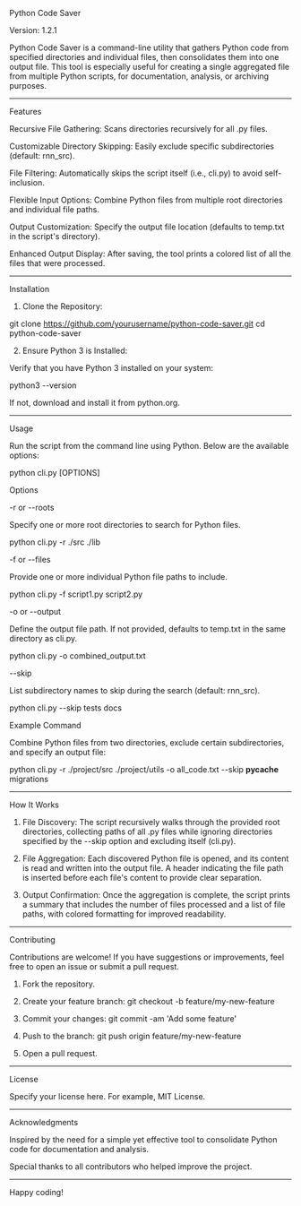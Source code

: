 Python Code Saver

Version: 1.2.1

Python Code Saver is a command-line utility that gathers Python code from specified directories and individual files, then consolidates them into one output file. This tool is especially useful for creating a single aggregated file from multiple Python scripts, for documentation, analysis, or archiving purposes.


---

Features

Recursive File Gathering: Scans directories recursively for all .py files.

Customizable Directory Skipping: Easily exclude specific subdirectories (default: rnn_src).

File Filtering: Automatically skips the script itself (i.e., cli.py) to avoid self-inclusion.

Flexible Input Options: Combine Python files from multiple root directories and individual file paths.

Output Customization: Specify the output file location (defaults to temp.txt in the script's directory).

Enhanced Output Display: After saving, the tool prints a colored list of all the files that were processed.



---

Installation

1. Clone the Repository:

git clone https://github.com/yourusername/python-code-saver.git
cd python-code-saver


2. Ensure Python 3 is Installed:

Verify that you have Python 3 installed on your system:

python3 --version

If not, download and install it from python.org.




---

Usage

Run the script from the command line using Python. Below are the available options:

python cli.py [OPTIONS]

Options

-r or --roots

Specify one or more root directories to search for Python files.

python cli.py -r ./src ./lib

-f or --files

Provide one or more individual Python file paths to include.

python cli.py -f script1.py script2.py

-o or --output

Define the output file path. If not provided, defaults to temp.txt in the same directory as cli.py.

python cli.py -o combined_output.txt

--skip

List subdirectory names to skip during the search (default: rnn_src).

python cli.py --skip tests docs


Example Command

Combine Python files from two directories, exclude certain subdirectories, and specify an output file:

python cli.py -r ./project/src ./project/utils -o all_code.txt --skip __pycache__ migrations


---

How It Works

1. File Discovery:
The script recursively walks through the provided root directories, collecting paths of all .py files while ignoring directories specified by the --skip option and excluding itself (cli.py).


2. File Aggregation:
Each discovered Python file is opened, and its content is read and written into the output file. A header indicating the file path is inserted before each file's content to provide clear separation.


3. Output Confirmation:
Once the aggregation is complete, the script prints a summary that includes the number of files processed and a list of file paths, with colored formatting for improved readability.




---

Contributing

Contributions are welcome! If you have suggestions or improvements, feel free to open an issue or submit a pull request.

1. Fork the repository.


2. Create your feature branch: git checkout -b feature/my-new-feature


3. Commit your changes: git commit -am 'Add some feature'


4. Push to the branch: git push origin feature/my-new-feature


5. Open a pull request.




---

License

Specify your license here. For example, MIT License.


---

Acknowledgments

Inspired by the need for a simple yet effective tool to consolidate Python code for documentation and analysis.

Special thanks to all contributors who helped improve the project.



---

Happy coding!

